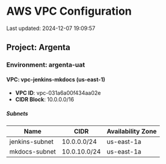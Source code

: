 # AWS VPC Configuration

Last updated: 2024-12-07 19:09:57

## Project: Argenta

### Environment: argenta-uat

#### VPC: vpc-jenkins-mkdocs (us-east-1)

* **VPC ID**: vpc-031a6a00f434aa02e
* **CIDR Block**: 10.0.0.0/16

##### Subnets

| Name | CIDR | Availability Zone |
|------|------|------------------|
| jenkins-subnet | 10.0.0.0/24 | us-east-1a |
| mkdocs-subnet | 10.0.10.0/24 | us-east-1a |

